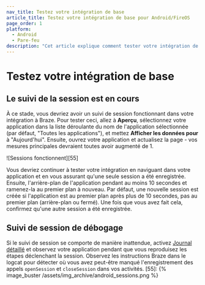 ```yaml
---
nav_title: Testez votre intégration de base
article_title: Testez votre intégration de base pour Android/FireOS
page_order: 1
platform:
  - Android
  - Pare-feu
description: "Cet article explique comment tester votre intégration de base pour votre application Android."
---
```


# Testez votre intégration de base

## Le suivi de la session est en cours

À ce stade, vous devriez avoir un suivi de session fonctionnant dans votre intégration à Braze.  Pour tester ceci, allez à **Aperçu**, sélectionnez votre application dans la liste déroulante du nom de l'application sélectionnée (par défaut, "Toutes les applications"), et mettez **Afficher les données pour** à "Aujourd'hui". Ensuite, ouvrez votre application et actualisez la page - vos mesures principales devraient toutes avoir augmenté de 1.

!\[Sessions fonctionnent\]\[55\]

Vous devriez continuer à tester votre intégration en naviguant dans votre application et en vous assurant qu'une seule session a été enregistrée. Ensuite, l'arrière-plan de l'application pendant au moins 10 secondes et ramenez-la au premier plan à nouveau. Par défaut, une nouvelle session est créée si l'application est au premier plan après plus de 10 secondes, pas au premier plan (arrière-plan ou fermé). Une fois que vous avez fait cela, confirmez qu'une autre session a été enregistrée.

## Suivi de session de débogage
Si le suivi de session se comporte de manière inattendue, activez [Journal détaillé][56] et observez votre application pendant que vous reproduisez les étapes déclenchant la session. Observez les instructions Braze dans le logcat pour détecter où vous avez peut-être manqué l'enregistrement des appels `openSession` et `closeSession` dans vos activités.
[55]: {% image_buster /assets/img_archive/android_sessions.png %}

[56]: {{site.baseurl}}/developer_guide/platform_integration_guides/android/initial_sdk_setup/additional_customization_and_configuration/#android-verbose-logging